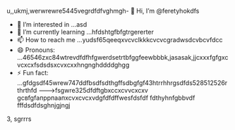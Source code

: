 u,,ukmj,werwrewre5445vegrdfdfvghmgh- 👋 Hi, I’m @feretyhokdfs
- 👀 I’m interested in ...asd
- 🌱 I’m currently learning ...hfdshtgfbfgtrgererter
- 📫 How to reach me ...yudsf65qeeqxvcvclkkkcvcvcgradwsdcvbcvfdcc
- 😄 Pronouns: ...46546zxc84wtrevdfdfhfgwerdsetrtbfggfeewbbbk,jasasak,jjcxxxfgfgxcvcxcxfsdsdsxcvxcxxhngnghddddghgg
- ⚡ Fun fact: ...gfdgsdf45wrew747ddfbsdfsdthgffsdbgfgf43htrrhhrgsdfds528512526rthrthfd
--->fsgwre325dfdftgbxccxcvvcxcxv
gcвfgfапррпаапxcvxcvcxvdgfdfdffwesfdsfdf
fdthyhnfgbbvdf
fffdsdfdsghnjgjngj

3,
sgrrrs
